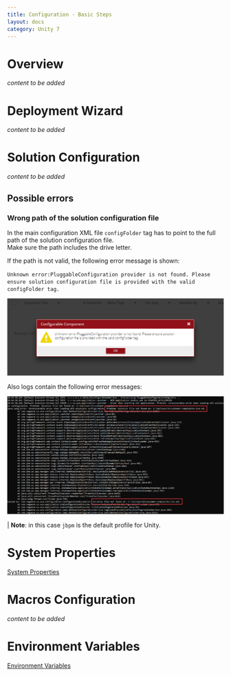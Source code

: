 ```yaml
---
title: Configuration - Basic Steps
layout: docs
category: Unity 7
---
```

# Overview

*content to be added*

# Deployment Wizard

*content to be added*

# Solution Configuration

*content to be added*

## Possible errors

### Wrong path of the solution configuration file

In the main configuration XML file `configFolder` tag has to point to the full path of the solution configuration file.  
Make sure the path includes the drive letter.

If the path is not valid, the following error message is shown: 

`Unknown error:PluggableConfiguration provider is not found. Please ensure solution configuration file is provided with the valid configFolder tag.`  

![Wrong path error](basic-steps/images/solution-configuration-file-front-error.png)

Also logs contain the following error messages: 

![Wrong path error log](basic-steps/images/solution-configuration-file-back-error.png)

| **Note**: in this case `jbpm` is the default profile for Unity.

# System Properties

[System Properties](basic-steps/system-properties.md)

# Macros Configuration

*content to be added*

# Environment Variables

[Environment Variables](basic-steps/environment-variables.md)
